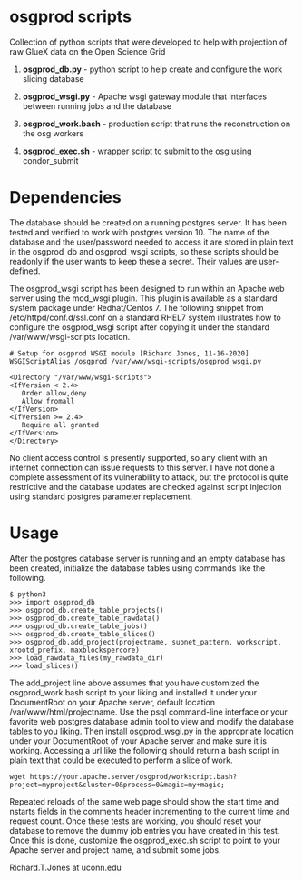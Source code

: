 # osgprod scripts
Collection of python scripts that were developed to help with projection of raw GlueX data on the Open Science Grid

1. **osgprod_db.py** - python script to help create and configure the work slicing database

2. **osgprod_wsgi.py** - Apache wsgi gateway module that interfaces between running jobs and the database

3. **osgprod_work.bash** - production script that runs the reconstruction on the osg workers

4. **osgprod_exec.sh** - wrapper script to submit to the osg using condor_submit

# Dependencies

The database should be created on a running postgres server. It has been tested and verified to work with postgres version 10.
The name of the database and the user/password needed to access it are stored in plain text in the osgprod_db and osgprod_wsgi
scripts, so these scripts should be readonly if the user wants to keep these a secret. Their values are user-defined.

The osgprod_wsgi script has been designed to run within an Apache web server using the mod_wsgi plugin. This plugin is available
as a standard system package under Redhat/Centos 7. The following snippet from /etc/httpd/conf.d/ssl.conf on a standard RHEL7
system illustrates how to configure the osgprod_wsgi script after copying it under the standard /var/www/wsgi-scripts location.

```
# Setup for osgprod WSGI module [Richard Jones, 11-16-2020]
WSGIScriptAlias /osgprod /var/www/wsgi-scripts/osgprod_wsgi.py

<Directory "/var/www/wsgi-scripts">
<IfVersion < 2.4>
   Order allow,deny
   Allow fromall
</IfVersion>
<IfVersion >= 2.4>
   Require all granted
</IfVersion>
</Directory>
```

No client access control is presently supported, so any client with an internet connection can issue requests
to this server. I have not done a complete assessment of its vulnerability to attack, but the protocol is
quite restrictive and the database updates are checked against script injection using standard postgres
parameter replacement.

# Usage

After the postgres database server is running and an empty database has been created, initialize the database
tables using commands like the following.

```
$ python3
>>> import osgprod_db
>>> osgprod_db.create_table_projects()
>>> osgprod_db.create_table_rawdata()
>>> osgprod_db.create_table_jobs()
>>> osgprod_db.create_table_slices()
>>> osgprod_db.add_project(projectname, subnet_pattern, workscript, xrootd_prefix, maxblockspercore)
>>> load_rawdata_files(my_rawdata_dir)
>>> load_slices()
```

The add_project line above assumes that you have customized the osgprod_work.bash script to your liking
and installed it under your DocumentRoot on your Apache server, default location /var/www/html/projectname.
Use the psql command-line interface or your favorite web postgres database admin tool to view and modify
the database tables to you liking. Then install osgprod_wsgi.py in the appropriate location under your
DocumentRoot of your Apache server and make sure it is working. Accessing a url like the following 
should return a bash script in plain text that could be executed to perform a slice of work.

```
wget https://your.apache.server/osgprod/workscript.bash?project=myproject&cluster=0&process=0&magic=my+magic;
```

Repeated reloads of the same web page should show the start time and nstarts fields in the comments
header incrementing to the current time and request count. Once these tests are working, you should
reset your database to remove the dummy job entries you have created in this test. Once this is done,
customize the osgprod_exec.sh script to point to your Apache server and project name, and submit some jobs.

Richard.T.Jones at uconn.edu
